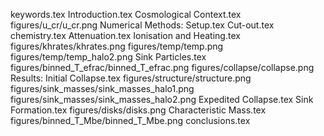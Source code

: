 keywords.tex
Introduction.tex
Cosmological Context.tex
figures/u_cr/u_cr.png
Numerical Methods: Setup.tex
Cut-out.tex
chemistry.tex
Attenuation.tex
Ionisation and Heating.tex
figures/khrates/khrates.png
figures/temp/temp.png
figures/temp/temp_halo2.png
Sink Particles.tex
figures/binned_T_efrac/binned_T_efrac.png
figures/collapse/collapse.png
Results: Initial Collapse.tex
figures/structure/structure.png
figures/sink_masses/sink_masses_halo1.png
figures/sink_masses/sink_masses_halo2.png
Expedited Collapse.tex
Sink Formation.tex
figures/disks/disks.png
Characteristic Mass.tex
figures/binned_T_Mbe/binned_T_Mbe.png
conclusions.tex
